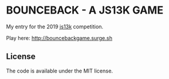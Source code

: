 # BOUNCEBACK - A JS13K GAME

My entry for the 2019 [js13k](https://js13kgames.com/) competition.

Play here: http://bouncebackgame.surge.sh

## License

The code is available under the MIT license.
